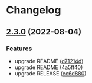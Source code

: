 # Changelog

## [2.3.0](https://github.com/JonDotsoy/demo-release-please/compare/v2.2.0...v2.3.0) (2022-08-04)


### Features

* upgrade README ([d71214d](https://github.com/JonDotsoy/demo-release-please/commit/d71214dcb097aa1f7757b7eb52f2d4d486bad116))
* upgrade README ([4a5ff40](https://github.com/JonDotsoy/demo-release-please/commit/4a5ff401e1251a7dd9c69af650eb86aae06a39a7))
* upgrade RELEASE ([ec6d880](https://github.com/JonDotsoy/demo-release-please/commit/ec6d880b24ddc2414e5746fa83ada7dd4f80dc54))
